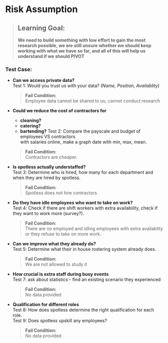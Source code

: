 # **Risk Assumption**

> ## **Learning Goal:**
> **We need to build something with low effort to gain the most research possible, we are still unsure whether we should keep working with what we have so far, and all of this will help us understand if we should PIVOT**

### **Test Case:**

* **Can we access private data?**\
    Test 1: Would you trust us with your data? *(Name, Position, Availablity)*

    > **Fail Condition:**\
    > Employee data cannot be shared to us, cannot conduct research

* **Could we reduce the cost of contractors for**
  * **cleaning?**
  * **catering?**
  * **bartending?**
  Test 2: Compare the payscale and budget of employees VS contractors\
  with salaries online, make a graph date with min, max, mean.

  > **Fail Condition:**\
  > Contractors are cheaper.

* **Is spotless actually understaffed?**\
    Test 3: Determine who is hired, how many for each department and when they are hired by spotless.

    > **Fail Condition:**\
    > Spotless does not hire contractors

* **Do they have idle employees who want to take on work?**\
    Test 4: Check if there are shift workers with extra availability, check if they want to work more (survey?).

    > **Fail Condition:**\
    > There are no employed and idling employees with extra availablity
    > or they refuse to take on more work.
    
* **Can we improve what they already do?**\
    Test 5: Determine what their in house rostering system already does.

    > **Fail Condition:**\
    > We are not allowed to study it

* **How crucial is extra staff during busy events**\
    Test 7: ask about statistics - find an existing scenario they experienced

    > **Fail Condition:**\
    > No data provided

* **Qualification for different roles**\
    Test 8: How does spotless determine the right qualification for each role.\
    Test 9: Does spotless upskill any employees?

    > **Fail Condition:**\
    > No data provided
